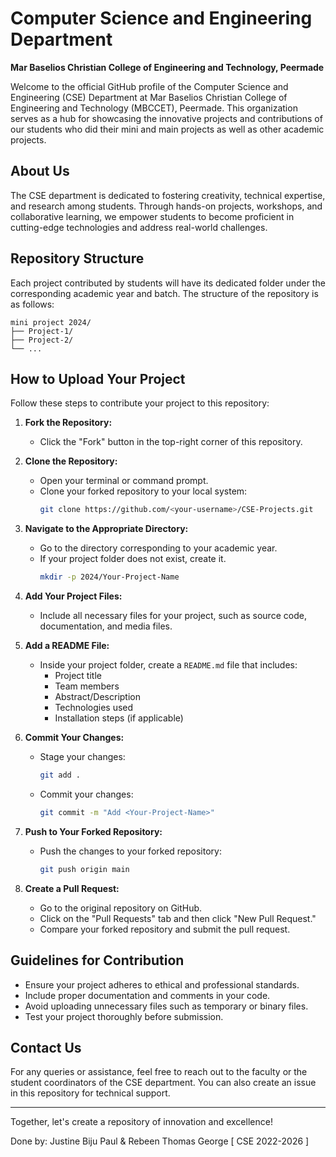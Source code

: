 # Computer Science and Engineering Department

**Mar Baselios Christian College of Engineering and Technology, Peermade**

Welcome to the official GitHub profile of the Computer Science and Engineering (CSE) Department at Mar Baselios Christian College of Engineering and Technology (MBCCET), Peermade. This organization serves as a hub for showcasing the innovative projects and contributions of our students who did their mini and main projects as well as other academic projects.

## About Us

The CSE department is dedicated to fostering creativity, technical expertise, and research among students. Through hands-on projects, workshops, and collaborative learning, we empower students to become proficient in cutting-edge technologies and address real-world challenges.

## Repository Structure

Each project contributed by students will have its dedicated folder under the corresponding academic year and batch. The structure of the repository is as follows:

```
mini project 2024/
├── Project-1/
├── Project-2/
└── ...
```

## How to Upload Your Project

Follow these steps to contribute your project to this repository:

1. **Fork the Repository:**

   - Click the "Fork" button in the top-right corner of this repository.

2. **Clone the Repository:**

   - Open your terminal or command prompt.
   - Clone your forked repository to your local system:
     ```bash
     git clone https://github.com/<your-username>/CSE-Projects.git
     ```

3. **Navigate to the Appropriate Directory:**

   - Go to the directory corresponding to your academic year.
   - If your project folder does not exist, create it.
     ```bash
     mkdir -p 2024/Your-Project-Name
     ```

4. **Add Your Project Files:**

   - Include all necessary files for your project, such as source code, documentation, and media files.

5. **Add a README File:**

   - Inside your project folder, create a `README.md` file that includes:
     - Project title
     - Team members
     - Abstract/Description
     - Technologies used
     - Installation steps (if applicable)

6. **Commit Your Changes:**

   - Stage your changes:
     ```bash
     git add .
     ```
   - Commit your changes:
     ```bash
     git commit -m "Add <Your-Project-Name>"
     ```

7. **Push to Your Forked Repository:**

   - Push the changes to your forked repository:
     ```bash
     git push origin main
     ```

8. **Create a Pull Request:**

   - Go to the original repository on GitHub.
   - Click on the "Pull Requests" tab and then click "New Pull Request."
   - Compare your forked repository and submit the pull request.

## Guidelines for Contribution

- Ensure your project adheres to ethical and professional standards.
- Include proper documentation and comments in your code.
- Avoid uploading unnecessary files such as temporary or binary files.
- Test your project thoroughly before submission.

## Contact Us

For any queries or assistance, feel free to reach out to the faculty or the student coordinators of the CSE department. You can also create an issue in this repository for technical support.

---

Together, let's create a repository of innovation and excellence!






Done by:
Justine Biju Paul & Rebeen Thomas George
[ CSE 2022-2026 ]
